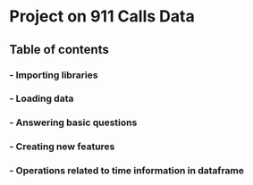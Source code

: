 # Project on 911 Calls Data
## **Table of contents**
### - Importing libraries
### - Loading data
### - Answering basic questions
### - Creating new features
### - Operations related to time information in dataframe
